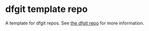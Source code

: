 # dfgit template repo

A template for dfgit repos. See [the dfgit repo](https://github.com/dfgit-tool/dfgit) for more information.
